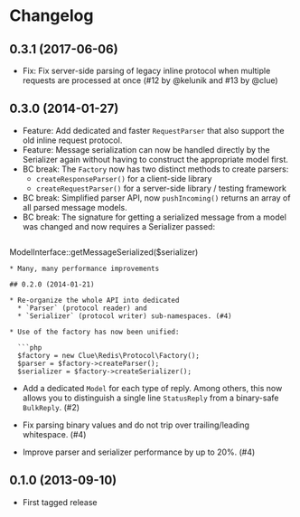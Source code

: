 # Changelog

## 0.3.1 (2017-06-06)

* Fix: Fix server-side parsing of legacy inline protocol when multiple requests are processed at once
  (#12 by @kelunik and #13 by @clue)

## 0.3.0 (2014-01-27)

* Feature: Add dedicated and faster `RequestParser` that also support the old
  inline request protocol.
* Feature: Message serialization can now be handled directly by the Serializer
  again without having to construct the appropriate model first.
* BC break: The `Factory` now has two distinct methods to create parsers:
  * `createResponseParser()` for a client-side library
  * `createRequestParser()` for a server-side library / testing framework
* BC break: Simplified parser API, now `pushIncoming()` returns an array of all
  parsed message models.
* BC break: The signature for getting a serialized message from a model was
  changed and now requires a Serializer passed:
  ```php
ModelInterface::getMessageSerialized($serializer)
```  
* Many, many performance improvements

## 0.2.0 (2014-01-21)

* Re-organize the whole API into dedicated
  * `Parser` (protocol reader) and
  * `Serializer` (protocol writer) sub-namespaces. (#4)

* Use of the factory has now been unified:

  ```php
  $factory = new Clue\Redis\Protocol\Factory();
  $parser = $factory->createParser();
  $serializer = $factory->createSerializer();
  ```

* Add a dedicated `Model` for each type of reply. Among others, this now allows
  you to distinguish a single line `StatusReply` from a binary-safe `BulkReply`. (#2)

* Fix parsing binary values and do not trip over trailing/leading whitespace. (#4)

* Improve parser and serializer performance by up to 20%. (#4)

## 0.1.0 (2013-09-10)

* First tagged release

